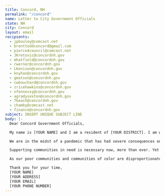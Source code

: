 ```yaml
---
title: Concord, NH
permalink: "/concord"
name: Letter to City Government Officials
state: NH
city: Concord
layout: email
recipients:
  - jpbouley@comcast.net
  - brenttoddconcord@gmail.com
  - pierce4council@comcast.net
  - JKretovic@concordnh.gov
  - mhatfield@concordnh.gov
  - rwerner@concordnh.gov
  - LKenison@concordnh.gov
  - knyhan@concordnh.gov
  - gmatson@concordnh.gov
  - cwbouchard@concordnh.gov
  - zricehawkins@concordnh.gov
  - nfennessy@concordnh.gov
  - agradysexton@concordnh.gov
  - fkeach@concordnh.gov
  - chamby@comcast.net
  - finance@concordnh.gov
subject: INSERT UNIQUE SUBJECT LINE
body: |-
  Dear Concord Government Officials,

  My name is [YOUR NAME] and I am a resident of [YOUR DISTRICT]. I am writing to demand that the City Council adopt a People’s Budget that prioritizes community wellbeing and redirects funding away from the police and towards social services that actually keep our community safe.

  We are in the midst of a pandemic that has had severe consequences on our city. As of April 2020, the unemployment rate in Merrimack County has skyrocketed to 15.8% of the labor force. According to Concord Coalition to End Homelessness we are “bracing for a new wave of homelessness.” The responsibility of solving this rising crisis cannot fall on outside organizations and private donors.

  Supporting communities in need is necessary now, more than ever. Yet the FY 2021 Budget would increase the Concord Police's budget by nearly a million dollars. Research shows that a living wage, access to holistic health services and treatment, educational opportunity, and stable housing are far more successful promoting community safety than police or prisons. As such, I demand more aggressive financial support be directed to those areas, particularly in response to the economic impact of COVID-19. I insist as a taxpayer of the city of Concord that funds be reallocated from the Concord Police to Human Services to ensure that the basic needs of all Concord citizens are met.

  As our poor communities and communities of color are disproportionate targets of police violence and disproportionately affected by the COVID-19 pandemic, the current proposed budget for 2021 that would increase the budget of the Concord Police is unacceptable. We must join the calls of those across the country to Defund The Police and demand a budget that adequately and ethically meets the needs of at-risk Concord residents during this trying and uncertain time, when livelihoods are on the line. I insist on a budget that supports community wellbeing, rather than empowers the police forces that tear them apart.

  Thank you for your time,
  [YOUR NAME]
  [YOUR ADDRESS]
  [YOUR EMAIL]
  [YOUR PHONE NUMBER]
---
```

